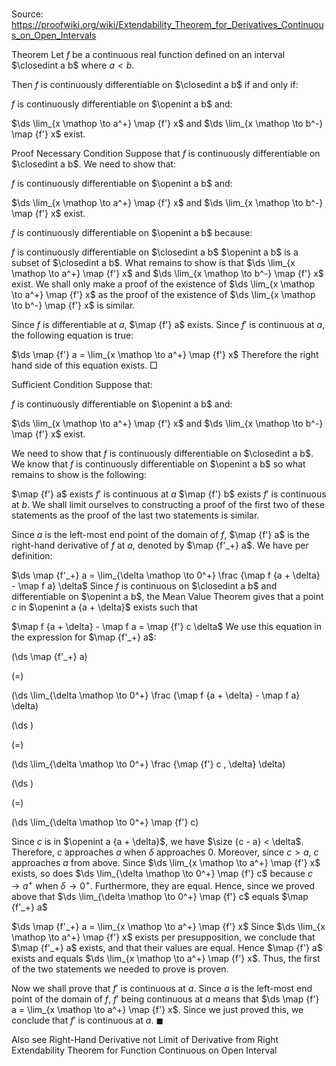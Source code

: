 # 

Source: https://proofwiki.org/wiki/Extendability_Theorem_for_Derivatives_Continuous_on_Open_Intervals



Theorem
Let $f$ be a continuous real function defined on an interval $\closedint a b$ where $a < b$.

Then $f$ is continuously differentiable on $\closedint a b$ if and only if:

$f$ is continuously differentiable on $\openint a b$
and:

$\ds \lim_{x \mathop \to a^+} \map {f'} x$ and $\ds \lim_{x \mathop \to b^-} \map {f'} x$ exist.


Proof
Necessary Condition
Suppose that $f$ is continuously differentiable on $\closedint a b$.
We need to show that:

$f$ is continuously differentiable on $\openint a b$
and:

$\ds \lim_{x \mathop \to a^+} \map {f'} x$ and $\ds \lim_{x \mathop \to b^-} \map {f'} x$ exist.

$f$ is continuously differentiable on $\openint a b$ because:

$f$ is continuously differentiable on $\closedint a b$
$\openint a b$ is a subset of $\closedint a b$.
What remains to show is that $\ds \lim_{x \mathop \to a^+} \map {f'} x$ and $\ds \lim_{x \mathop \to b^-} \map {f'} x$ exist.
We shall only make a proof of the existence of $\ds \lim_{x \mathop \to a^+} \map {f'} x$ as the proof of the existence of $\ds \lim_{x \mathop \to b^-} \map {f'} x$ is similar.

Since $f$ is differentiable at $a$, $\map {f'} a$ exists.
Since $f'$ is continuous at $a$, the following equation is true:

$\ds \map {f'} a = \lim_{x \mathop \to a^+} \map {f'} x$
Therefore the right hand side of this equation exists.
$\Box$


Sufficient Condition
Suppose that:

$f$ is continuously differentiable on $\openint a b$
and:

$\ds \lim_{x \mathop \to a^+} \map {f'} x$ and $\ds \lim_{x \mathop \to b^-} \map {f'} x$ exist.

We need to show that $f$ is continuously differentiable on $\closedint a b$.
We know that $f$ is continuously differentiable on $\openint a b$ so what remains to show is the following:

$\map {f'} a$ exists
$f'$ is continuous at $a$
$\map {f'} b$ exists
$f'$ is continuous at $b$.
We shall limit ourselves to constructing a proof of the first two of these statements as the proof of the last two statements is similar.

Since $a$ is the left-most end point of the domain of $f$, $\map {f'} a$ is the right-hand derivative of $f$ at $a$, denoted by $\map {f'_+} a$.
We have per definition:

$\ds \map {f'_+} a = \lim_{\delta \mathop \to 0^+} \frac {\map f {a + \delta} - \map f a} \delta$
Since $f$ is continuous on $\closedint a b$ and differentiable on $\openint a b$, the Mean Value Theorem gives that a point $c$ in $\openint a  {a + \delta}$ exists such that

$\map f {a + \delta} - \map f a = \map {f'} c \delta$
We use this equation in the expression for $\map {f'_+} a$:














\(\ds \map {f'_+} a\)

\(=\)







\(\ds \lim_{\delta \mathop \to 0^+} \frac {\map f {a + \delta} - \map f a} \delta\)




















\(\ds \)

\(=\)







\(\ds \lim_{\delta \mathop \to 0^+} \frac {\map {f'} c \, \delta} \delta\)




















\(\ds \)

\(=\)







\(\ds \lim_{\delta \mathop \to 0^+} \map {f'} c\)









Since $c$ is in $\openint a {a + \delta}$, we have $\size {c - a} < \delta$.
Therefore, $c$ approaches $a$ when $\delta$ approaches 0.
Moreover, since $c > a$, $c$ approaches $a$ from above.
Since $\ds \lim_{x \mathop \to a^+} \map {f'} x$ exists, so does $\ds \lim_{\delta \mathop \to 0^+} \map {f'} c$ because $c \to a^+$ when $\delta \to 0^+$.
Furthermore, they are equal.
Hence, since we proved above that $\ds \lim_{\delta \mathop \to 0^+} \map {f'} c$ equals $\map {f'_+} a$

$\ds \map {f'_+} a = \lim_{x \mathop \to a^+} \map {f'} x$
Since $\ds \lim_{x \mathop \to a^+} \map {f'} x$ exists per presupposition, we conclude that $\map {f'_+} a$ exists, and that their values are equal.
Hence $\map {f'} a$ exists and equals $\ds \lim_{x \mathop \to a^+} \map {f'} x$.
Thus, the first of the two statements we needed to prove is proven.

Now we shall prove that $f'$ is continuous at $a$.
Since $a$ is the left-most end point of the domain of $f$, $f'$ being continuous at $a$ means that $\ds \map {f'} a = \lim_{x \mathop \to a^+} \map {f'} x$.
Since we just proved this, we conclude that $f'$ is continuous at $a$.
$\blacksquare$


Also see
Right-Hand Derivative not Limit of Derivative from Right
Extendability Theorem for Function Continuous on Open Interval




